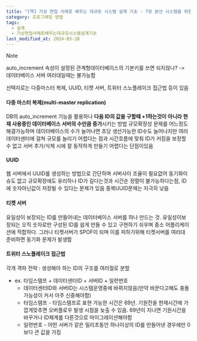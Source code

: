 ```yaml
---
title: "[책] 가상 면접 사례로 배우는 대규모 시스템 설계 기초 - 7장 분산 시스템을 위한 유일 ID 생성기 설계"
category: 프로그래밍 방법
tags:
  - 설계
  - 가상면접사례로배우는대규모시스템설계기초
last_modified_at: 2024-03-28
---
```


> [!NOTE]
> auto_increment 속성이 설정된 관계형데이터베이스의 기본키를 쓰면 되지않나? -> 데이터베이스 서버 여러대일때는 불가능함

선택지로는 다중마스터 복제, UUID, 티켓 서버, 트위터 스노플레이크 접근법 등이 있음
#### 다중 마스터 복제(multi-master replication)
DB의 auto_increment 기능을 활용하나 **다음 ID의 값을 구할때 +1하는것이 아니라 현재 사용중인 데이터베이스 서버의 수만큼 증가**시키는 방법
규모확장성 문제를 어느정도 해결가능하며 데이터베이스의 수가 늘어나면 초당 생산가능한 ID수도 늘어나지만 여러 데이터센터에 걸쳐 규모를 늘리기 어렵다는 점과 시간흐름에 맞춰 ID가 커짐을 보장할 수 없고 서버 추가/삭제 시에 잘 동작하게 만들기 어렵다는 단점이있음
#### UUID
웹 서버에서 UUID를 생성하는 방법으로 간단하며 서버사이 조율이 필요없어 동기화이슈도 없고 규모확장에도 유리하나 ID가 길다는것과 시간순 정렬이 불가능하다는점, ID에 숫자아닌값이 저장될 수 있다는 문제가 있음
중복UUID문제는 지극히 낮음
#### 티켓 서버
유일성이 보장되는 ID를 만들어내는 데이터베이스 서버를 하나 만드는 것.
유일성이보장되는 오직 숫자로만 구성된 ID를 쉽게 만들 수 있고 구현하기 쉬우며 중소 어플리케이션에 적합하다.
그러나 티켓서버가 SPOF이 되며 이를 피하기위해 티켓서버를 여러대 준비하면 동기화 문제가 발생함
#### 트위터 스노플레이크 접근법

각개 격파 전략 : 생성해야 하는 ID의 구조를 여러절로 분할
- ex. 타임스탬프 + 데이터센터ID + 서버ID + 일련번호
	- 데이터센터ID와 서버ID는 시스템운영중에 바뀌지않음(만약 바꾼다고해도 충돌가능성이 커서 아주 신중해야함)
	- 타임스탬프 - 타임스탬프로 표현 가능한 시간은 69년. 기원전을 현재시간에 가깝게맞추면 오버플로우 발생 시점을 늦출 수 있음. 69년이 지나면 기원시간을 바꾸거나 ID체계를 다른것으로 마이그레이션해야함
	- 일련번호 - 어떤 서버가 같은 밀리초동안 하나이상의 ID를 만들어낸 경우에만 0보다 큰 값을 가짐
